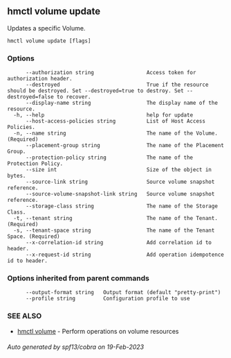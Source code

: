## hmctl volume update

Updates a specific Volume.

```
hmctl volume update [flags]
```

### Options

```
      --authorization string                 Access token for authorization header.
      --destroyed                            True if the resource should be destroyed. Set --destroyed=true to destroy. Set --destroyed=false to recover.
      --display-name string                  The display name of the resource.
  -h, --help                                 help for update
      --host-access-policies string          List of Host Access Policies.
  -n, --name string                          The name of the Volume. (Required)
      --placement-group string               The name of the Placement Group.
      --protection-policy string             The name of the Protection Policy.
      --size int                             Size of the object in bytes.
      --source-link string                   Source volume snapshot reference.
      --source-volume-snapshot-link string   Source volume snapshot reference.
      --storage-class string                 The name of the Storage Class.
  -t, --tenant string                        The name of the Tenant. (Required)
  -s, --tenant-space string                  The name of the Tenant Space. (Required)
      --x-correlation-id string              Add correlation id to header.
      --x-request-id string                  Add operation idempotence id to header.
```

### Options inherited from parent commands

```
      --output-format string   Output format (default "pretty-print")
      --profile string         Configuration profile to use
```

### SEE ALSO

* [hmctl volume](hmctl_volume.md)	 - Perform operations on volume resources

###### Auto generated by spf13/cobra on 19-Feb-2023
